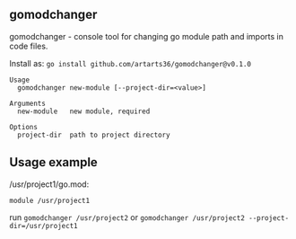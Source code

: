 ## gomodchanger

gomodchanger - console tool for changing go module path and imports in code files.

Install as: `go install github.com/artarts36/gomodchanger@v0.1.0`

```
Usage
  gomodchanger new-module [--project-dir=<value>]

Arguments
  new-module   new module, required

Options
  project-dir  path to project directory
```

## Usage example

/usr/project1/go.mod:
```
module /usr/project1
```

run `gomodchanger /usr/project2` or `gomodchanger /usr/project2 --project-dir=/usr/project1`





